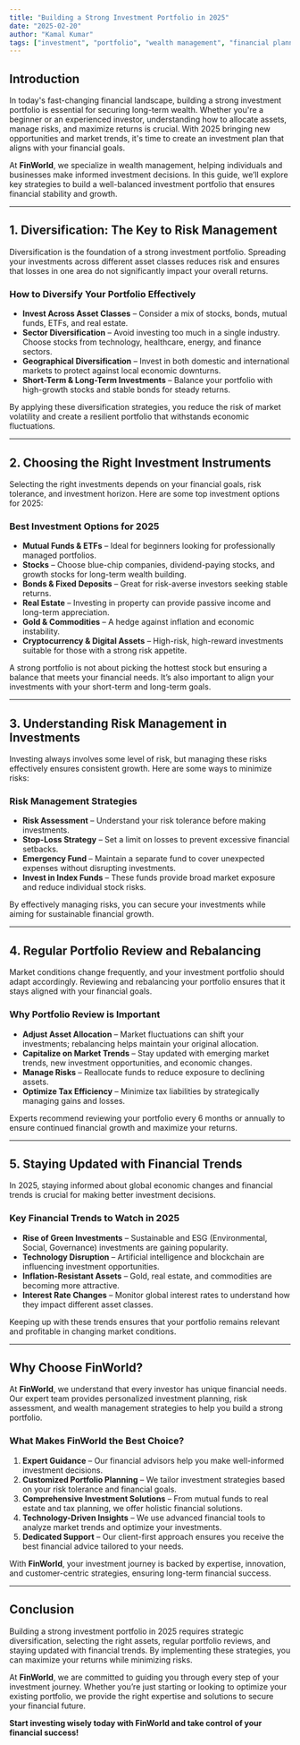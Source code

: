 ```yaml
---
title: "Building a Strong Investment Portfolio in 2025"
date: "2025-02-20"
author: "Kamal Kumar"
tags: ["investment", "portfolio", "wealth management", "financial planning"]
---
```


## Introduction  
In today's fast-changing financial landscape, building a strong investment portfolio is essential for securing long-term wealth. Whether you're a beginner or an experienced investor, understanding how to allocate assets, manage risks, and maximize returns is crucial. With 2025 bringing new opportunities and market trends, it's time to create an investment plan that aligns with your financial goals.  

At **FinWorld**, we specialize in wealth management, helping individuals and businesses make informed investment decisions. In this guide, we’ll explore key strategies to build a well-balanced investment portfolio that ensures financial stability and growth.  

---

## 1. Diversification: The Key to Risk Management  
Diversification is the foundation of a strong investment portfolio. Spreading your investments across different asset classes reduces risk and ensures that losses in one area do not significantly impact your overall returns.  

### How to Diversify Your Portfolio Effectively  
- **Invest Across Asset Classes** – Consider a mix of stocks, bonds, mutual funds, ETFs, and real estate.  
- **Sector Diversification** – Avoid investing too much in a single industry. Choose stocks from technology, healthcare, energy, and finance sectors.  
- **Geographical Diversification** – Invest in both domestic and international markets to protect against local economic downturns.  
- **Short-Term & Long-Term Investments** – Balance your portfolio with high-growth stocks and stable bonds for steady returns.  

By applying these diversification strategies, you reduce the risk of market volatility and create a resilient portfolio that withstands economic fluctuations.  

---

## 2. Choosing the Right Investment Instruments  
Selecting the right investments depends on your financial goals, risk tolerance, and investment horizon. Here are some top investment options for 2025:  

### Best Investment Options for 2025  
- **Mutual Funds & ETFs** – Ideal for beginners looking for professionally managed portfolios.  
- **Stocks** – Choose blue-chip companies, dividend-paying stocks, and growth stocks for long-term wealth building.  
- **Bonds & Fixed Deposits** – Great for risk-averse investors seeking stable returns.  
- **Real Estate** – Investing in property can provide passive income and long-term appreciation.  
- **Gold & Commodities** – A hedge against inflation and economic instability.  
- **Cryptocurrency & Digital Assets** – High-risk, high-reward investments suitable for those with a strong risk appetite.  

A strong portfolio is not about picking the hottest stock but ensuring a balance that meets your financial needs. It’s also important to align your investments with your short-term and long-term goals.  

---

## 3. Understanding Risk Management in Investments  
Investing always involves some level of risk, but managing these risks effectively ensures consistent growth. Here are some ways to minimize risks:  

### Risk Management Strategies  
- **Risk Assessment** – Understand your risk tolerance before making investments.  
- **Stop-Loss Strategy** – Set a limit on losses to prevent excessive financial setbacks.  
- **Emergency Fund** – Maintain a separate fund to cover unexpected expenses without disrupting investments.  
- **Invest in Index Funds** – These funds provide broad market exposure and reduce individual stock risks.  

By effectively managing risks, you can secure your investments while aiming for sustainable financial growth.  

---

## 4. Regular Portfolio Review and Rebalancing  
Market conditions change frequently, and your investment portfolio should adapt accordingly. Reviewing and rebalancing your portfolio ensures that it stays aligned with your financial goals.  

### Why Portfolio Review is Important  
- **Adjust Asset Allocation** – Market fluctuations can shift your investments; rebalancing helps maintain your original allocation.  
- **Capitalize on Market Trends** – Stay updated with emerging market trends, new investment opportunities, and economic changes.  
- **Manage Risks** – Reallocate funds to reduce exposure to declining assets.  
- **Optimize Tax Efficiency** – Minimize tax liabilities by strategically managing gains and losses.  

Experts recommend reviewing your portfolio every 6 months or annually to ensure continued financial growth and maximize your returns.  

---

## 5. Staying Updated with Financial Trends  
In 2025, staying informed about global economic changes and financial trends is crucial for making better investment decisions.  

### Key Financial Trends to Watch in 2025  
- **Rise of Green Investments** – Sustainable and ESG (Environmental, Social, Governance) investments are gaining popularity.  
- **Technology Disruption** – Artificial intelligence and blockchain are influencing investment opportunities.  
- **Inflation-Resistant Assets** – Gold, real estate, and commodities are becoming more attractive.  
- **Interest Rate Changes** – Monitor global interest rates to understand how they impact different asset classes.  

Keeping up with these trends ensures that your portfolio remains relevant and profitable in changing market conditions.  

---

## Why Choose FinWorld?  
At **FinWorld**, we understand that every investor has unique financial needs. Our expert team provides personalized investment planning, risk assessment, and wealth management strategies to help you build a strong portfolio.  

### What Makes FinWorld the Best Choice?  
1. **Expert Guidance** – Our financial advisors help you make well-informed investment decisions.  
2. **Customized Portfolio Planning** – We tailor investment strategies based on your risk tolerance and financial goals.  
3. **Comprehensive Investment Solutions** – From mutual funds to real estate and tax planning, we offer holistic financial solutions.  
4. **Technology-Driven Insights** – We use advanced financial tools to analyze market trends and optimize your investments.  
5. **Dedicated Support** – Our client-first approach ensures you receive the best financial advice tailored to your needs.  

With **FinWorld**, your investment journey is backed by expertise, innovation, and customer-centric strategies, ensuring long-term financial success.  

---

## Conclusion  
Building a strong investment portfolio in 2025 requires strategic diversification, selecting the right assets, regular portfolio reviews, and staying updated with financial trends. By implementing these strategies, you can maximize your returns while minimizing risks.  

At **FinWorld**, we are committed to guiding you through every step of your investment journey. Whether you’re just starting or looking to optimize your existing portfolio, we provide the right expertise and solutions to secure your financial future.  

**Start investing wisely today with FinWorld and take control of your financial success!**  
